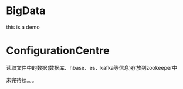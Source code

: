 # BigData

this is a demo 

# ConfigurationCentre
读取文件中的数据(数据库、hbase、es、kafka等信息)存放到zookeeper中

未完待续。。。
